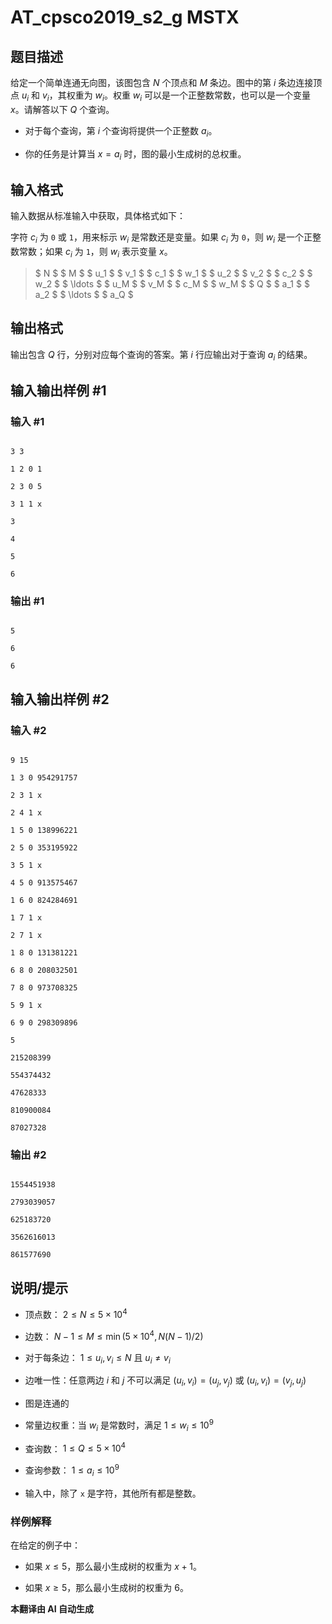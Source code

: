 # AT_cpsco2019_s2_g MSTX

## 题目描述

给定一个简单连通无向图，该图包含 $N$ 个顶点和 $M$ 条边。图中的第 $i$ 条边连接顶点 $u_i$ 和 $v_i$，其权重为 $w_i$。权重 $w_i$ 可以是一个正整数常数，也可以是一个变量 $x$。请解答以下 $Q$ 个查询。

- 对于每个查询，第 $i$ 个查询将提供一个正整数 $a_i$。
- 你的任务是计算当 $x = a_i$ 时，图的最小生成树的总权重。

## 输入格式

输入数据从标准输入中获取，具体格式如下：

字符 $c_i$ 为 `0` 或 `1`，用来标示 $w_i$ 是常数还是变量。如果 $c_i$ 为 `0`，则 $w_i$ 是一个正整数常数；如果 $c_i$ 为 `1`，则 $w_i$ 表示变量 $x$。

> $ N $ $ M $ $ u_1 $ $ v_1 $ $ c_1 $ $ w_1 $ $ u_2 $ $ v_2 $ $ c_2 $ $ w_2 $ $ \ldots $ $ u_M $ $ v_M $ $ c_M $ $ w_M $ $ Q $ $ a_1 $ $ a_2 $ $ \ldots $ $ a_Q $

## 输出格式

输出包含 $Q$ 行，分别对应每个查询的答案。第 $i$ 行应输出对于查询 $a_i$ 的结果。

## 输入输出样例 #1

### 输入 #1

```
3 3
1 2 0 1
2 3 0 5
3 1 1 x
3
4
5
6
```

### 输出 #1

```
5
6
6
```

## 输入输出样例 #2

### 输入 #2

```
9 15
1 3 0 954291757
2 3 1 x
2 4 1 x
1 5 0 138996221
2 5 0 353195922
3 5 1 x
4 5 0 913575467
1 6 0 824284691
1 7 1 x
2 7 1 x
1 8 0 131381221
6 8 0 208032501
7 8 0 973708325
5 9 1 x
6 9 0 298309896
5
215208399
554374432
47628333
810900084
87027328
```

### 输出 #2

```
1554451938
2793039057
625183720
3562616013
861577690
```

## 说明/提示

- 顶点数： $2 \le N \le 5 \times 10^4$
- 边数： $N - 1 \le M \le \min(5 \times 10^4, N(N-1)/2)$
- 对于每条边： $1 \le u_i, v_i \le N$ 且 $u_i \neq v_i$
- 边唯一性：任意两边 $i$ 和 $j$ 不可以满足 $(u_i, v_i) = (u_j, v_j)$ 或 $(u_i, v_i) = (v_j, u_j)$
- 图是连通的
- 常量边权重：当 $w_i$ 是常数时，满足 $1 \le w_i \le 10^9$
- 查询数： $1 \le Q \le 5 \times 10^4$
- 查询参数： $1 \le a_i \le 10^9$
- 输入中，除了 `x` 是字符，其他所有都是整数。

### 样例解释

在给定的例子中：
- 如果 $x \le 5$，那么最小生成树的权重为 $x + 1$。
- 如果 $x \ge 5$，那么最小生成树的权重为 $6$。

 **本翻译由 AI 自动生成**